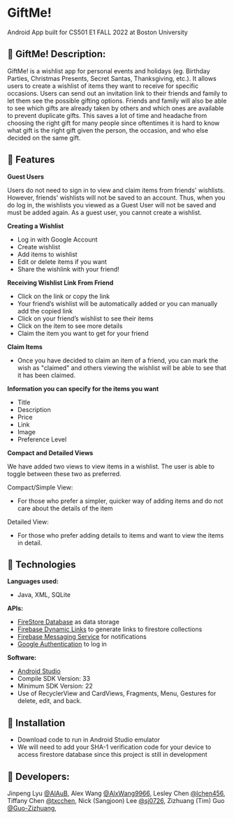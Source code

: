 # GiftMe!
Android App built for CS501 E1 FALL 2022 at Boston University

## 🎁 GiftMe! Description:

GiftMe! is a wishlist app for personal events and holidays (eg. Birthday Parties, Christmas Presents, Secret Santas, Thanksgiving, etc.). It allows users to create a wishlist of items they want to receive for specific occasions. Users can send out an invitation link to their friends and family to let them see the possible gifting options. Friends and family will also be able to see which gifts are already taken by others and which ones are available to prevent duplicate gifts. This saves a lot of time and headache from choosing the right gift for many people since oftentimes it is hard to know what gift is the right gift given the person, the occasion, and who else decided on the same gift.

## 🎀 Features

**Guest Users**

Users do not need to sign in to view and claim items from friends' wishlists. However, friends' wishlists will not be saved to an account. Thus, when you do log in, the wishlists you viewed as a Guest User will not be saved and must be added again. As a guest user, you cannot create a wishlist. 

**Creating a Wishlist**
- Log in with Google Account
- Create wishlist
- Add items to wishlist
- Edit or delete items if you want
- Share the wishlink with your friend!

**Receiving Wishlist Link From Friend**
- Click on the link or copy the link
- Your friend’s wishlist will be automatically added or you can manually add the copied link
- Click on your friend’s wishlist to see their items
- Click on the item to see more details
- Claim the item you want to get for your friend

**Claim Items**
- Once you have decided to claim an item of a friend, you can mark the wish as "claimed" and others viewing the wishlist will be able to see that it has been claimed.

**Information you can specify for the items you want**
- Title
- Description
- Price
- Link
- Image
- Preference Level

**Compact and Detailed Views**

We have added two views to view items in a wishlist. The user is able to toggle between these two as preferred. 

Compact/Simple View:
- For those who prefer a simpler, quicker way of adding items and do not care about the details of the item

Detailed View:
- For those who prefer adding details to items and want to view the items in detail.

## 🎀 Technologies ##

**Languages used:** 
- Java, XML, SQLite

**APIs:**
- [FireStore Database](https://firebase.google.com/docs/firestore) as data storage
- [Firebase Dynamic Links](https://firebase.google.com/docs/dynamic-links) to generate links to firestore collections
- [Firebase Messaging Service](https://firebase.google.com/docs/reference/android/com/google/firebase/messaging/FirebaseMessagingService) for notifications
- [Google Authentication](https://developers.google.com/identity/sign-in/android/start-integrating) to log in

**Software:**
- [Android Studio](https://developer.android.com/) 
- Compile SDK Version: 33
- Minimum SDK Version: 22
- Use of RecyclerView and CardViews, Fragments, Menu, Gestures for delete, edit, and back. 

## 🎀 Installation ##
- Download code to run in Android Studio emulator
- We will need to add your SHA-1 verification code for your device to access firestore database since this project is still in development

## 🎀 Developers:

Jinpeng Lyu [@AlAuB](https://github.com/AlAuB), 
Alex Wang [@AlxWang9966](https://github.com/AlxWang9966),
Lesley Chen [@lchen456](https://github.com/lchen456), 
Tiffany Chen [@txcchen](https://github.com/txcchen),
Nick (Sangjoon) Lee [@sj0726](https://github.com/sj0726),
Zizhuang (Tim) Guo [@Guo-Zizhuang](https://github.com/Guo-Zizhuang),
